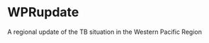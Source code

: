 WPRupdate
==============================

A regional update of the TB situation in the Western Pacific Region
